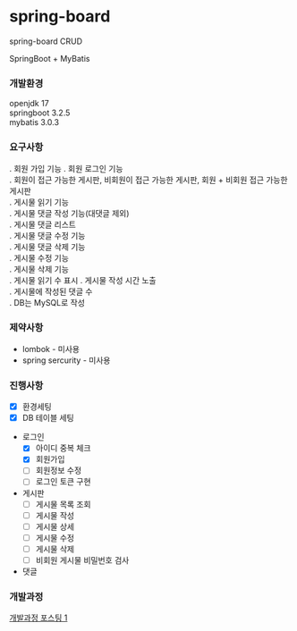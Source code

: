 # spring-board
spring-board CRUD

SpringBoot + MyBatis

### 개발환경
openjdk 17  
springboot 3.2.5  
mybatis 3.0.3


### 요구사항
. 회원 가입 기능
. 회원 로그인 기능  
. 회원이 접근 가능한 게시판, 비회원이 접근 가능한 게시판, 회원 + 비회원 접근 가능한 게시판  
. 게시물 읽기 기능  
. 게시물 댓글 작성 기능(대댓글 제외)  
. 게시물 댓글 리스트  
. 게시물 댓글 수정 기능  
. 게시물 댓글 삭제 기능  
. 게시물 수정 기능  
. 게시물 삭제 기능  
. 게시물 읽기 수 표시
. 게시물 작성 시간 노출  
. 게시물에 작성된 댓글 수  
. DB는 MySQL로 작성 

### 제약사항
- lombok - 미사용
- spring sercurity - 미사용

### 진행사항
- [x] 환경세팅
- [x] DB 테이블 세팅
- 로그인
  - [x] 아이디 중복 체크
  - [x] 회원가입
  - [ ] 회원정보 수정
  - [ ] 로그인 토큰 구현
- 게시판
  - [ ] 게시물 목록 조회
  - [ ] 게시물 작성
  - [ ] 게시물 상세
  - [ ] 게시물 수정
  - [ ] 게시물 삭제
  - [ ] 비회원 게시물 비밀번호 검사
- 댓글


### 개발과정
[개발과정 포스팅 1](https://velog.io/@judobi/series/%EC%8A%A4%ED%94%84%EB%A7%81-%EA%B2%8C%EC%8B%9C%ED%8C%90-API)